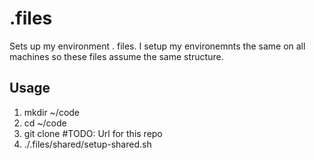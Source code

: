 # .files
Sets up my environment . files. I setup my environemnts the same on all machines so these files assume the same structure.

## Usage
1. mkdir ~/code
1. cd ~/code
1. git clone #TODO: Url for this repo
2. ./.files/shared/setup-shared.sh